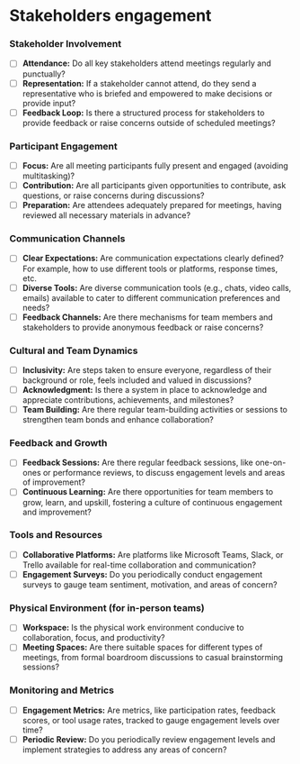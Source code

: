 # Stakeholders engagement

### **Stakeholder Involvement**

- [ ]  **Attendance:** Do all key stakeholders attend meetings regularly and punctually?
- [ ]  **Representation:** If a stakeholder cannot attend, do they send a representative who is briefed and empowered to make decisions or provide input?
- [ ]  **Feedback Loop:** Is there a structured process for stakeholders to provide feedback or raise concerns outside of scheduled meetings?

### **Participant Engagement**

- [ ]  **Focus:** Are all meeting participants fully present and engaged (avoiding multitasking)?
- [ ]  **Contribution:** Are all participants given opportunities to contribute, ask questions, or raise concerns during discussions?
- [ ]  **Preparation:** Are attendees adequately prepared for meetings, having reviewed all necessary materials in advance?

### **Communication Channels**

- [ ]  **Clear Expectations:** Are communication expectations clearly defined? For example, how to use different tools or platforms, response times, etc.
- [ ]  **Diverse Tools:** Are diverse communication tools (e.g., chats, video calls, emails) available to cater to different communication preferences and needs?
- [ ]  **Feedback Channels:** Are there mechanisms for team members and stakeholders to provide anonymous feedback or raise concerns?

### **Cultural and Team Dynamics**

- [ ]  **Inclusivity:** Are steps taken to ensure everyone, regardless of their background or role, feels included and valued in discussions?
- [ ]  **Acknowledgment:** Is there a system in place to acknowledge and appreciate contributions, achievements, and milestones?
- [ ]  **Team Building:** Are there regular team-building activities or sessions to strengthen team bonds and enhance collaboration?

### **Feedback and Growth**

- [ ]  **Feedback Sessions:** Are there regular feedback sessions, like one-on-ones or performance reviews, to discuss engagement levels and areas of improvement?
- [ ]  **Continuous Learning:** Are there opportunities for team members to grow, learn, and upskill, fostering a culture of continuous engagement and improvement?

### **Tools and Resources**

- [ ]  **Collaborative Platforms:** Are platforms like Microsoft Teams, Slack, or Trello available for real-time collaboration and communication?
- [ ]  **Engagement Surveys:** Do you periodically conduct engagement surveys to gauge team sentiment, motivation, and areas of concern?

### **Physical Environment (for in-person teams)**

- [ ]  **Workspace:** Is the physical work environment conducive to collaboration, focus, and productivity?
- [ ]  **Meeting Spaces:** Are there suitable spaces for different types of meetings, from formal boardroom discussions to casual brainstorming sessions?

### **Monitoring and Metrics**

- [ ]  **Engagement Metrics:** Are metrics, like participation rates, feedback scores, or tool usage rates, tracked to gauge engagement levels over time?
- [ ]  **Periodic Review:** Do you periodically review engagement levels and implement strategies to address any areas of concern?